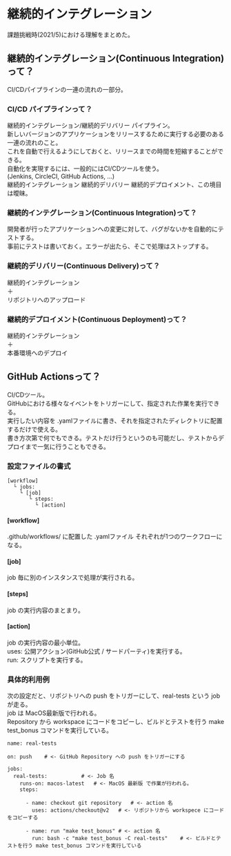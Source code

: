 # 継続的インテグレーション

課題挑戦時(2021/5)における理解をまとめた。  


## 継続的インテグレーション(Continuous Integration)って？  

CI/CDパイプラインの一連の流れの一部分。  


### CI/CD パイプラインって？

継続的インテグレーション/継続的デリバリー パイプライン。  
新しいバージョンのアプリケーションをリリースするために実行する必要のある一連の流れのこと。  
これを自動で行えるようにしておくと、リリースまでの時間を短縮することができる。  
自動化を実現するには、一般的にはCI/CDツールを使う。  
(Jenkins, CircleCI, GitHub Actions, ...)  
継続的インテグレーション 継続的デリバリー 継続的デプロイメント、この境目は曖昧。  


### 継続的インテグレーション(Continuous Integration)って？

開発者が行ったアプリケーションへの変更に対して、バグがないかを自動的にテストする。  
事前にテストは書いておく。エラーが出たら、そこで処理はストップする。  


### 継続的デリバリー(Continuous Delivery)って？

継続的インテグレーション  
＋  
リポジトリへのアップロード  


### 継続的デプロイメント(Continuous Deployment)って？

継続的インテグレーション  
＋  
本番環境へのデプロイ  


## GitHub Actionsって？

CI/CDツール。  
GitHubにおける様々なイベントをトリガーにして、指定された作業を実行できる。  
実行したい内容を .yamlファイルに書き、それを指定されたディレクトリに配置するだけで使える。  
書き方次第で何でもできる。テストだけ行うというのも可能だし、テストからデプロイまで一気に行うこともできる。  


### 設定ファイルの書式

```
[workflow]
  └ jobs:
    └ [job]
       └ steps:
         └ [action]
```

#### [workflow]

.github/workflows/ に配置した .yamlファイル それぞれが1つのワークフローになる。  


#### [job]

job 毎に別のインスタンスで処理が実行される。  


#### [steps]

job の実行内容のまとまり。  


#### [action]

job の実行内容の最小単位。  
uses: 公開アクション(GitHub公式 / サードパーティ)を実行する。  
run: スクリプトを実行する。  

### 具体的利用例

次の設定だと、リポジトリへの push をトリガーにして、real-tests という job が走る。  
job は MacOS最新版で行われる。  
Repository から workspace にコードをコピーし、ビルドとテストを行う make test_bonus コマンドを実行している。  

```
name: real-tests

on: push	# <- GitHub Repository への push をトリガーにする

jobs:
  real-tests:			# <- Job 名
    runs-on: macos-latest	# <- MacOS 最新版 で作業が行われる。
    steps:

      - name: checkout git repository	# <- action 名
        uses: actions/checkout@v2	# <- リポジトリから workspece にコードをコピーする

      - name: run "make test_bonus"	# <- action 名
        run: bash -c "make test_bonus -C real-tests"	# <- ビルドとテストを行う make test_bonus コマンドを実行している
```